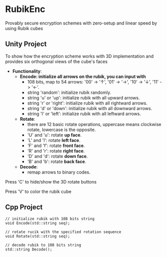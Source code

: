 # RubikEnc
Provably secure encryption schemes with zero-setup and linear speed by using Rubik cubes
## Unity Project

To show how the encryption scheme works with 3D implementation and provides six orthogonal views of the cube's faces

- **Functionality**:
    - **Encode: initialize all arrows on the rubik, you can input with**
        - 108 bits, map to 54 arrows: '00' -> '↑', '01' -> '→', '10' -> '↓', '11' -> '←'.
        - string 'random': initialize rubik randomly.
        - string 'u' or 'up': initialize rubik with all upward arrows.
        - string 'r' or 'right': initialize rubik with all rightward arrows.
        - string 'd' or 'down': initialize rubik with all downward arrows.
        - string 'l' or 'left': initialize rubik with all leftward arrows.
    - **Rotate**:
        - there are 12 basic rotate operations, uppercase means clockwise rotate, lowercase is the opposite.
        - 'U' and 'u': rotate **up face**.
        - 'L' and 'l': rotate **left face**.
        - 'F' and 'f': rotate **front face**.
        - 'R' and 'r': rotate **right face**.
        - 'D' and 'd': rotate **down face**.
        - 'B' and 'b': rotate **back face**.
    - **Decode**:
        - remap arrows to binary codes.

Press 'C' to hide/show the 3D rotate buttons

Press 'V' to color the rubik cube

## Cpp Project
```
// initialize rubik with 108 bits string
void Encode(std::string seq);

// rotate rucik with the specified rotation sequence
void Rotate(std::string seq);

// decode rubik to 108 bits string
std::string Decode();

```
